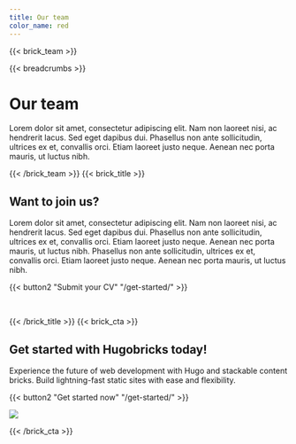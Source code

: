 ```yaml
---
title: Our team
color_name: red
---
```

{{< brick_team >}}

{{< breadcrumbs >}}

# Our team

Lorem dolor sit amet, consectetur adipiscing elit. Nam non laoreet nisi, ac hendrerit lacus. Sed eget dapibus dui. Phasellus non ante sollicitudin, ultrices ex et, convallis orci. Etiam laoreet justo neque. Aenean nec porta mauris, ut luctus nibh.

{{< /brick_team >}}
{{< brick_title >}}

## Want to join us?

Lorem dolor sit amet, consectetur adipiscing elit. Nam non laoreet nisi, ac hendrerit lacus. Sed eget dapibus dui. Phasellus non ante sollicitudin, ultrices ex et, convallis orci. Etiam laoreet justo neque. Aenean nec porta mauris, ut luctus nibh. Phasellus non ante sollicitudin, ultrices ex et, convallis orci. Etiam laoreet justo neque. Aenean nec porta mauris, ut luctus nibh.

{{< button2 "Submit your CV" "/get-started/" >}}

&nbsp;

{{< /brick_title >}}
{{< brick_cta >}}

## Get started with Hugobricks today!

Experience the future of web development with Hugo and stackable content bricks. Build lightning-fast static sites with ease and flexibility.

{{< button2 "Get started now" "/get-started/" >}}

![](/uploads/illustrations/cuate/red/server.svg)

{{< /brick_cta >}}